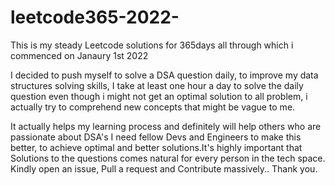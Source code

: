 # leetcode365-2022-
This is my steady Leetcode solutions for 365days all through which i commenced on Janaury 1st 2022

I decided to push myself to solve a DSA question daily, to improve my data structures solving skills, I take at least one hour a day to solve the daily question even though i might not get an optimal solution to all problem, i actually try to comprehend new concepts that might be vague to me.

It actually helps my learning process and definitely will help others who are passionate about DSA's
I need fellow Devs and Engineers to make this better, to achieve optimal and better solutions.It's highly important that Solutions to the questions comes natural for every person in the tech space.
Kindly open an issue, Pull a request and Contribute massively..
Thank you.
